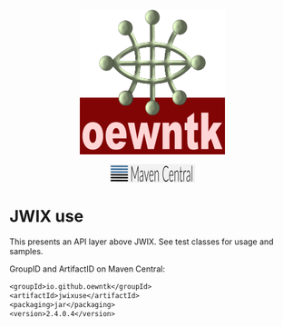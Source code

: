 <p align="center">
<img alt="oewntk" width="256" height="256" src="images/oewntk.png">
</p>
<p align="center">
<img alt="mavencentral" width="150" src="images/mavencentral.png">
</p>

# JWIX use

This presents an API layer above JWIX.
See test classes for usage and samples.

GroupID and ArtifactID on Maven Central:

	<groupId>io.github.oewntk</groupId>
	<artifactId>jwixuse</artifactId>
	<packaging>jar</packaging>
	<version>2.4.0.4</version>